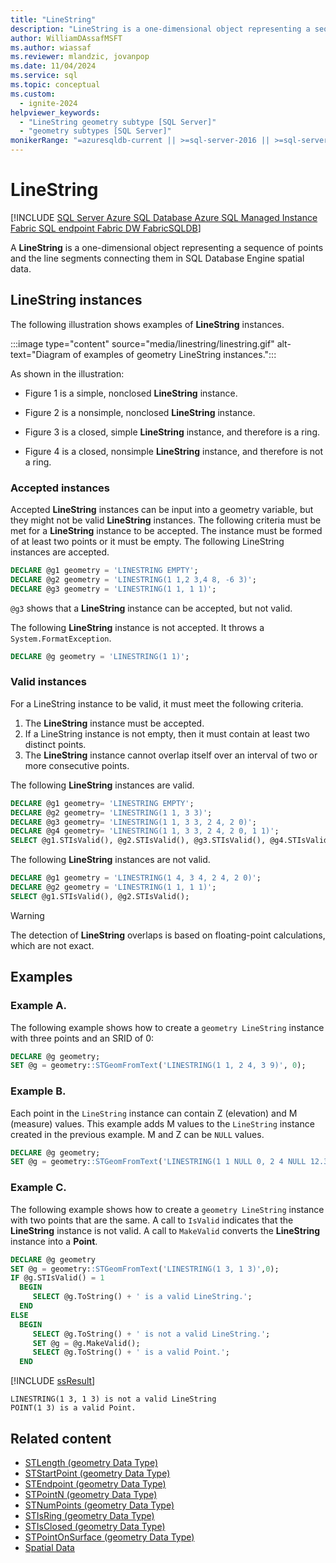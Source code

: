 ```yaml
---
title: "LineString"
description: "LineString is a one-dimensional object representing a sequence of points and the line segments connecting them in SQL Database Engine spatial data."
author: WilliamDAssafMSFT
ms.author: wiassaf
ms.reviewer: mlandzic, jovanpop
ms.date: 11/04/2024
ms.service: sql
ms.topic: conceptual
ms.custom:
  - ignite-2024
helpviewer_keywords:
  - "LineString geometry subtype [SQL Server]"
  - "geometry subtypes [SQL Server]"
monikerRange: "=azuresqldb-current || >=sql-server-2016 || >=sql-server-linux-2017 || =azuresqldb-mi-current || =fabric"
---
```

# LineString
[!INCLUDE [SQL Server Azure SQL Database Azure SQL Managed Instance Fabric SQL endpoint Fabric DW FabricSQLDB](../../includes/applies-to-version/sql-asdb-asdbmi-fabricse-fabricdw-fabricsqldb.md)]  

 A **LineString** is a one-dimensional object representing a sequence of points and the line segments connecting them in SQL Database Engine spatial data.
  
<a id="linestring-instances"></a>

## LineString instances
 The following illustration shows examples of **LineString** instances.  
  
 :::image type="content" source="media/linestring/linestring.gif" alt-text="Diagram of examples of geometry LineString instances.":::  
  
As shown in the illustration:  
  
-   Figure 1 is a simple, nonclosed **LineString** instance.  
  
-   Figure 2 is a nonsimple, nonclosed **LineString** instance.  
  
-   Figure 3 is a closed, simple **LineString** instance, and therefore is a ring.  
  
-   Figure 4 is a closed, nonsimple **LineString** instance, and therefore is not a ring.  
  
### Accepted instances

Accepted **LineString** instances can be input into a geometry variable, but they might not be valid **LineString** instances. The following criteria must be met for a **LineString** instance to be accepted. The instance must be formed of at least two points or it must be empty. The following LineString instances are accepted.  
  
```sql  
DECLARE @g1 geometry = 'LINESTRING EMPTY';  
DECLARE @g2 geometry = 'LINESTRING(1 1,2 3,4 8, -6 3)';  
DECLARE @g3 geometry = 'LINESTRING(1 1, 1 1)';  
```  
  
`@g3` shows that a **LineString** instance can be accepted, but not valid.  
  
The following **LineString** instance is not accepted. It throws a `System.FormatException`.  
  
```sql  
DECLARE @g geometry = 'LINESTRING(1 1)';  
```  
  
### Valid instances
For a LineString instance to be valid, it must meet the following criteria.  
  
1. The **LineString** instance must be accepted.  
1. If a LineString instance is not empty, then it must contain at least two distinct points.  
1. The **LineString** instance cannot overlap itself over an interval of two or more consecutive points.  
  
The following **LineString** instances are valid.  
  
```sql  
DECLARE @g1 geometry= 'LINESTRING EMPTY';  
DECLARE @g2 geometry= 'LINESTRING(1 1, 3 3)';  
DECLARE @g3 geometry= 'LINESTRING(1 1, 3 3, 2 4, 2 0)';  
DECLARE @g4 geometry= 'LINESTRING(1 1, 3 3, 2 4, 2 0, 1 1)';  
SELECT @g1.STIsValid(), @g2.STIsValid(), @g3.STIsValid(), @g4.STIsValid();  
```  
  
The following **LineString** instances are not valid.  
  
```sql  
DECLARE @g1 geometry = 'LINESTRING(1 4, 3 4, 2 4, 2 0)';  
DECLARE @g2 geometry = 'LINESTRING(1 1, 1 1)';  
SELECT @g1.STIsValid(), @g2.STIsValid();  
```  
  
> [!WARNING]  
> The detection of **LineString** overlaps is based on floating-point calculations, which are not exact.  
  
## Examples

### Example A.

The following example shows how to create a `geometry LineString` instance with three points and an SRID of 0:  
  
```sql  
DECLARE @g geometry;  
SET @g = geometry::STGeomFromText('LINESTRING(1 1, 2 4, 3 9)', 0);  
```  
  
### Example B.

Each point in the `LineString` instance can contain Z (elevation) and M (measure) values. This example adds M values to the `LineString` instance created in the previous example. M and Z can be `NULL` values.  
  
```sql  
DECLARE @g geometry;  
SET @g = geometry::STGeomFromText('LINESTRING(1 1 NULL 0, 2 4 NULL 12.3, 3 9 NULL 24.5)', 0);  
```  
  
### Example C.

The following example shows how to create a `geometry LineString` instance with two points that are the same. A call to `IsValid` indicates that the **LineString** instance is not valid. A call to `MakeValid` converts the **LineString** instance into a **Point**.  
  
```sql  
DECLARE @g geometry  
SET @g = geometry::STGeomFromText('LINESTRING(1 3, 1 3)',0);  
IF @g.STIsValid() = 1  
  BEGIN  
     SELECT @g.ToString() + ' is a valid LineString.';    
  END  
ELSE  
  BEGIN  
     SELECT @g.ToString() + ' is not a valid LineString.';  
     SET @g = @g.MakeValid();  
     SELECT @g.ToString() + ' is a valid Point.';    
  END  
```  
  
[!INCLUDE [ssResult](../../includes/ssresult-md.md)]

```output
LINESTRING(1 3, 1 3) is not a valid LineString  
POINT(1 3) is a valid Point.  
```  
  
## Related content

- [STLength (geometry Data Type)](../../t-sql/spatial-geometry/stlength-geometry-data-type.md)
- [STStartPoint (geometry Data Type)](../../t-sql/spatial-geometry/ststartpoint-geometry-data-type.md)
- [STEndpoint (geometry Data Type)](../../t-sql/spatial-geometry/stendpoint-geometry-data-type.md)
- [STPointN (geometry Data Type)](../../t-sql/spatial-geometry/stpointn-geometry-data-type.md)
- [STNumPoints (geometry Data Type)](../../t-sql/spatial-geometry/stnumpoints-geometry-data-type.md)
- [STIsRing (geometry Data Type)](../../t-sql/spatial-geometry/stisring-geometry-data-type.md)
- [STIsClosed (geometry Data Type)](../../t-sql/spatial-geometry/stisclosed-geometry-data-type.md)
- [STPointOnSurface (geometry Data Type)](../../t-sql/spatial-geometry/stpointonsurface-geometry-data-type.md)
- [Spatial Data](spatial-data-sql-server.md)
